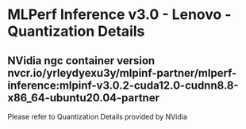 # MLPerf Inference v3.0 - Lenovo - Quantization Details

## NVidia ngc container version nvcr.io/yrleydyexu3y/mlpinf-partner/mlperf-inference:mlpinf-v3.0.2-cuda12.0-cudnn8.8-x86_64-ubuntu20.04-partner

Please refer to Quantization Details provided by NVidia
